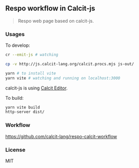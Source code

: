 
Respo workflow in Calcit-js
----

> Respo web page based on calcit-js.

### Usages

To develop:

```bash
cr --emit-js # watching

cp -v http://js.calcit-lang.org/calcit.procs.mjs js-out/

yarn # to install vite
yarn vite # watching and running on localhost:3000
```

calcit-js is using [Calcit Editor](https://github.com/Cirru/calcit-editor).

To build:

```bash
yarn vite build
http-server dist/
```

### Workflow

https://github.com/calcit-lang/respo-calcit-workflow

### License

MIT
